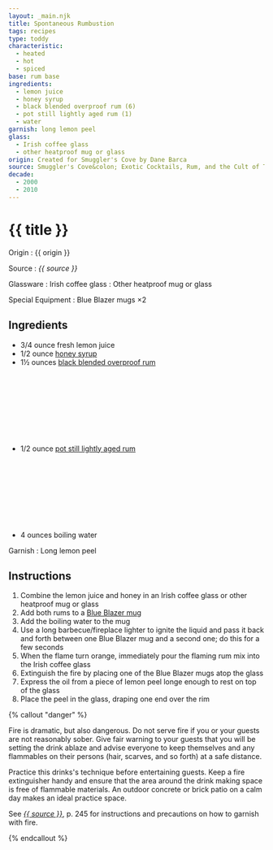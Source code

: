 ```yaml
---
layout: _main.njk
title: Spontaneous Rumbustion
tags: recipes
type: toddy
characteristic:
  - heated
  - hot
  - spiced
base: rum base
ingredients:
  - lemon juice
  - honey syrup
  - black blended overproof rum (6)
  - pot still lightly aged rum (1)
  - water
garnish: long lemon peel
glass:
  - Irish coffee glass
  - other heatproof mug or glass
origin: Created for Smuggler's Cove by Dane Barca
source: Smuggler's Cove&colon; Exotic Cocktails, Rum, and the Cult of Tiki
decade:
  - 2000
  - 2010
---
```

<!-- markdownlint-disable MD025 -->
# {{ title }}
<!-- markdownlint-disable MD025 -->

Origin
  : {{ origin }}

Source
  : <cite>{{ source }}</cite>

Glassware
  : Irish coffee glass
  : Other heatproof mug or glass

Special Equipment
  : Blue Blazer mugs &times;2

## Ingredients

* 3/4 ounce fresh lemon juice
* 1/2 ounce [honey syrup](/mixes/honey-syrup/)
* 1&frac12; ounces [black blended overproof rum](/rums/12-rum-black-blended-overproof/)<icon-l space="1em" label="(6)" class="bigger"><span class="with-icon"><svg class="icon"><use href="/assets/images/icons/circle-6.svg#circle-6"></use></svg></span></icon-l>
* 1/2 ounce [pot still lightly aged rum](/rums/01-rum-pot-still-lightly-aged/)<icon-l space="1em" label="(1)" class="bigger"><span class="with-icon"><svg class="icon"><use href="/assets/images/icons/circle-1.svg#circle-1"></use></svg></span></icon-l>
* 4 ounces boiling water

Garnish
  : Long lemon peel

## Instructions

1. Combine the lemon juice and honey in an Irish coffee glass or other heatproof mug or glass
2. Add both rums to a <a href="https://cocktailkingdom.com/products/blue-blazer-mugs-silver-plated-575ml-19oz-set-of-2?_pos=1&_sid=511d0aaee&_ss=r" target="_blank" rel="external noopener">Blue Blazer mug</a>
3. Add the boiling water to the mug
4. Use a long barbecue/fireplace lighter to ignite the liquid and pass it back and forth between one Blue Blazer mug and a second one; do this for a few seconds
5. When the flame turn orange, immediately pour the flaming rum mix into the Irish coffee glass
6. Extinguish the fire by placing one of the Blue Blazer mugs atop the glass
7. Express the oil from a piece of lemon peel longe enough to rest on top of the glass
8. Place the peel in the glass, draping one end over the rim

<!-- markdownlint-disable MD012 -->
{% callout "danger" %}
<!-- markdownlint-enable MD012 -->

  Fire is dramatic, but also dangerous. Do not serve fire if you or your guests are not reasonably sober. Give fair warning to your guests that you will be setting the drink ablaze and advise everyone to keep themselves and any flammables on their persons (hair, scarves, and so forth) at a safe distance.

  Practice this drinks's technique before entertaining guests. Keep a fire extinguisher handy and ensure that the area around the drink making space is free of flammable materials. An outdoor concrete or brick patio on a calm day makes an ideal practice space.

  See <cite><a href="https://www.smugglerscovesf.com/store/smugglers-cove-exotic-cocktails-rum-and-the-cult-of-tiki-signed" rel="external noopener" target="_blank">{{ source }}</a></cite>, p. 245 for instructions and precautions on how to garnish with fire.

{% endcallout %}
